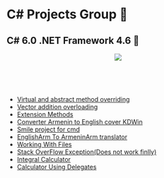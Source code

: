# C# Projects Group :file_folder:

## C# 6.0 .NET Framework 4.6 :book:

<p align="center">
<img src="https://kwork.ru/pics/t3/58/33029-1.jpg">
</p>
<br>
<br>
<br>


* [Virtual and abstract method overriding](https://github.com/VanHakobyan/ProjectsGroup/tree/master/virtual%20override) <br>
* [Vector addition overloading](https://github.com/VanHakobyan/ProjectsGroup/tree/master/Vector) <br>
* [Extension Methods](https://github.com/VanHakobyan/ProjectsGroup/tree/master/Extension) <br>
* [Converter Armenin to English cover KDWin](https://github.com/VanHakobyan/ProjectsGroup/tree/master/ConverterArmEng) <br>
* [Smile project for cmd](https://github.com/VanHakobyan/ProjectsGroup/tree/master/Smile) <br>
* [EnglishArm To ArmeninArm translator ](https://github.com/VanHakobyan/ProjectsGroup/tree/master/EnglishArmToArmeninArm) <br>
* [Working With Files](https://github.com/VanHakobyan/ProjectsGroup/tree/master/WorkWithFiles) <br>
* [Stack OverFlow Exception(Does not work finlly)](https://github.com/VanHakobyan/ProjectsGroup/tree/master/stackOverFlowException) <br>
* [Integral Calculator](https://github.com/VanHakobyan/ProjectsGroup/tree/master/integralCalculate) <br>
* [Calculator Using Delegates](https://github.com/VanHakobyan/ProjectsGroup/tree/master/calculatorUsingDelegates) <br>
